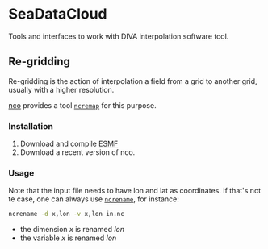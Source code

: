 # SeaDataCloud
Tools and interfaces to work with DIVA interpolation software tool. 

## Re-gridding

Re-gridding is the action of interpolation a field from a grid to another grid, usually with a higher resolution.

[nco](http://nco.sourceforge.net) provides a tool [`ncremap`](http://nco.sourceforge.net/nco.html#ncremap) for this purpose. 

### Installation

1. Download and compile [ESMF](https://www.earthsystemcog.org/projects/esmf/download/)
2. Download a recent version of nco.

### Usage

Note that the input file needs to have lon and lat as coordinates. If that's not te case, one can always use [`ncrename`](https://linux.die.net/man/1/ncrename), for instance:
```bash
ncrename -d x,lon -v x,lon in.nc
```
* the dimension *x* is renamed *lon*
* the variable *x* is renamed *lon*
